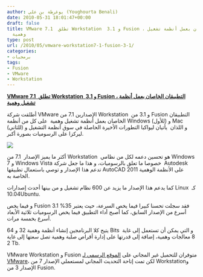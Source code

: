 ```yaml
---
author: يوغرطة بن علي (Youghourta Benali)
date: 2010-05-31 18:01:47+00:00
draft: false
title: VMware تطلق  7.1 Workstation  و 3.1 Fusion ، التطبيقان الخاصان بعمل أنظمة تشغيل
  وهمية
type: post
url: /2010/05/vmware-workstation7-1-fusion-3-1/
categories:
- برمجيات
tags:
- Fusion
- VMware
- Workstation
---
```


[**VMware تطلق  7.1 Workstation  و 3.1 Fusion ، التطبيقان الخاصان بعمل أنظمة تشغيل وهمية**](http://www.it-scoop.com/2010/05/VMware-Workstation7-1-Fusion-3-1)


أطلقت شركة VMware الإصدارين 7.1 من Workstation  و 3.1 من Fusion التطبيقان الخاصان بعمل أنظمة تشغيل وهمية  على كل من أنظمة Windows (للأول) و Mac (للثاني) و اللذان  يأتيان ليواكبا التطورات الأخيرة الحاصلة في سوق أنظمة التشغيل و ليركزا على الرسوميات بصورة أكبر.

[![](http://www.it-scoop.com/wp-content/uploads/2010/05/vmware-logo.jpg)
](http://www.it-scoop.com/2010/05/VMware-Workstation7-1-Fusion-3-1)

أكثر ما يميز الإصدار  7.1 من Workstation  هو تحسين دعمه لكل من نظامي Windows 7 و Windows Vista خصوصا ما تعلق بالرسوميات، و هذا ما جعل شركة  Autodesk تدعم هذا الإصدار و توصي باستعمال تطبيقها AutoCAD 2011 على الأنظمة الوهمية الخاصة به.

كما يدعم هذا الإصدار ما يزيد عن 600 نظام تشغيل و من بينها أحدث إصدارات Linux كـ  10.04Ubuntu.

و فيما يخص Fusion 3.1 فقد سجلت تحسنا كبيرا فيما يخص السرعة، حيث يعتبر 35% أسرع من الإصدار السابق، كما أصبح أداء التطبيق فيما يخص الرسوميات ثلاثية الأبعاد أسرع بخمسة مرات.

يتيح كلا البرنامجين إنشاء أنظمة وهمية 32 و 64 Bits  و التي يمكن أن تستعمل إلى غاية 8 معالجات وهمية، إضافة إلى قدرتها على إدارة أقراص صلبة وهمية تصل سعتها إلى غاية 2 Tb.

VMware Workstation و Fusion متوفران للتحميل غير المجاني على [الموقع الرسمي لـ VMware](http://www.vmware.com/)، لكن تمت إتاحة التحديث المجاني لمستعملي الإصدار 7 من Workstationو الإصدار 3 من Fusion.
